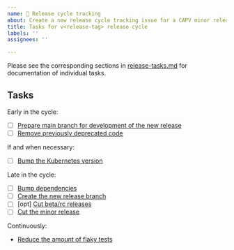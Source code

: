 ```yaml
---
name: 🚋 Release cycle tracking
about: Create a new release cycle tracking issue for a CAPV minor release
title: Tasks for v<release-tag> release cycle
labels: ''
assignees: ''

---
```


Please see the corresponding sections in [release-tasks.md](https://github.com/kubernetes-sigs/cluster-api-provider-vsphere/blob/main/docs/release/release-tasks.md) for documentation of individual tasks.  

## Tasks

Early in the cycle:

* [ ] [Prepare main branch for development of the new release](https://github.com/kubernetes-sigs/cluster-api-provider-vsphere/blob/main/docs/release/release-tasks.md#prepare-main-branch-for-development-of-the-new-release)
* [ ] [Remove previously deprecated code](https://github.com/kubernetes-sigs/cluster-api-provider-vsphere/blob/main/docs/release/release-tasks.md#remove-previously-deprecated-code)

If and when necessary:

* [ ] [Bump the Kubernetes version](https://github.com/kubernetes-sigs/cluster-api-provider-vsphere/blob/main/docs/release/release-tasks.md#optional-bump-the-kubernetes-version)

Late in the cycle:

* [ ] [Bump dependencies](https://github.com/kubernetes-sigs/cluster-api-provider-vsphere/blob/main/docs/release/release-tasks.md#bump-dependencies)
* [ ] [Create the new release branch](https://github.com/kubernetes-sigs/cluster-api-provider-vsphere/blob/main/docs/release/release-tasks.md#create-a-release-branch)
* [ ] [opt] [Cut beta/rc releases](https://github.com/kubernetes-sigs/cluster-api-provider-vsphere/blob/main/docs/release/release-tasks.md#cut-a-release)
* [ ] [Cut the minor release](https://github.com/kubernetes-sigs/cluster-api-provider-vsphere/blob/main/docs/release/release-tasks.md#cut-a-release)

Continuously:

* [Reduce the amount of flaky tests](https://github.com/kubernetes-sigs/cluster-api-provider-vsphere/blob/main/docs/release/release-tasks.md#continuously-reduce-the-amount-of-flaky-tests)
